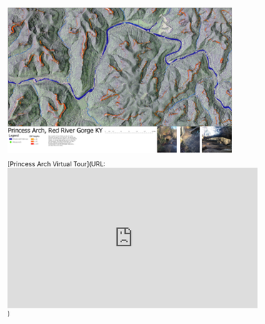 ![Princess Arch Map. Included is Cliff Elevation in the immediate surrounding area.](Princess_Arch.jpg)

[Princess Arch Virtual Tour](URL:<iframe width="560" height="315" src="https://www.youtube.com/embed/Cj1txS-Ce7E" frameborder="0" allow="accelerometer; autoplay; encrypted-media; gyroscope; picture-in-picture" allowfullscreen></iframe>)